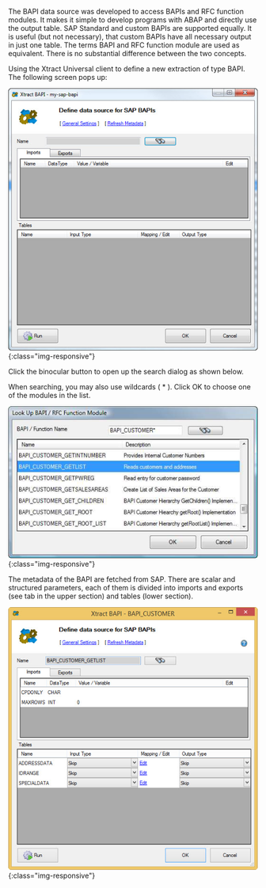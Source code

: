 The BAPI data source was developed to access BAPIs and RFC function modules. It makes it simple to develop programs with ABAP and directly use the output table. SAP Standard and custom BAPIs are supported equally. It is useful (but not necessary), that custom BAPIs have all necessary output in just one table. The terms BAPI and RFC function module are used as equivalent. There is no substantial difference between the two concepts.

Using the Xtract Universal client to define a new extraction of type BAPI. The following screen pops up:

![Define-Bapi-Data-Source](/img/content/Define-Bapi-Data-Source.jpg){:class="img-responsive"}

Click the binocular button to open up the search dialog as shown below.

When searching, you may also use wildcards ( * ). Click OK to choose one of the modules in
the list.

![Look-Up-Function-Module](/img/content/Look-Up-Function-Module.png){:class="img-responsive"}

The metadata of the BAPI are fetched from SAP. There are scalar and structured parameters, each of them is divided into imports and exports (see tab in the upper section) and tables (lower section).

![XU-BAPI-Parameters](/img/content/XU-BAPI-Parameters.jpg){:class="img-responsive"}
